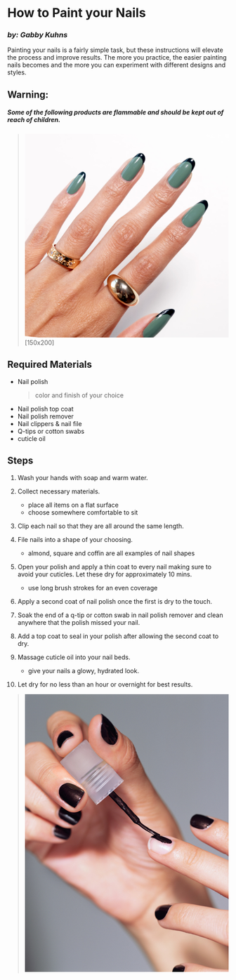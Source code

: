 # How to Paint your Nails 
### _by: Gabby Kuhns_

Painting your nails is a fairly simple task, but these instructions will elevate the process and improve results. The more you practice, the easier painting nails becomes and the more you can experiment with different designs and styles.

## Warning: 
##### _Some of the following products are flammable and should be kept out of reach of children._

> ![nails1](nails1.jpg)[150x200]

## Required Materials

- Nail polish 
   >color and finish of your choice 
- Nail polish top coat 
- Nail polish remover
- Nail clippers & nail file
- Q-tips or cotton swabs
- cuticle oil

## Steps
1. Wash your hands with soap and warm water.

2. Collect necessary materials.
     - place all items on a flat surface 
     - choose somewhere comfortable to sit
     
3. Clip each nail so that they are all around the same length. 

4. File nails into a shape of your choosing. 
    -  almond, square and coffin are all examples of nail shapes
    
5. Open your polish and apply a thin coat to every nail making sure to avoid your cuticles. Let these dry for approximately 10 mins. 
    - use long brush strokes for an even coverage

6. Apply a second coat of nail polish once the first is dry to the touch.
7. Soak the end of a q-tip or cotton swab in nail polish remover and clean anywhere that the polish missed your nail.  
8. Add a top coat to seal in your polish after allowing the second coat to dry.
9. Massage cuticle oil into your nail beds. 
    - give your nails a glowy, hydrated look. 

10. Let dry for no less than an hour or overnight for best results. 

> ![nails2](nails2.jpg)

